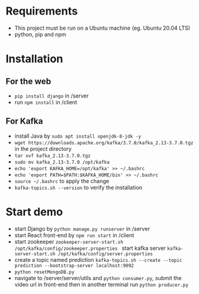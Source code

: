 # Requirements
- This project must be run on a Ubuntu machine (eg. Ubuntu 20.04 LTS)
- python, pip and npm
# Installation
## For the web
- `pip install django` in /server
- run `npm install` in /client
## For Kafka
- install Java by `sudo apt install openjdk-8-jdk -y`
- `wget https://downloads.apache.org/kafka/3.7.0/kafka_2.13-3.7.0.tgz` in the project directory
- `tar xvf kafka_2.13-3.7.0.tgz`
- `sudo mv kafka_2.13-3.7.0 /opt/kafka`
- `echo 'export KAFKA_HOME=/opt/kafka' >> ~/.bashrc`
- `echo 'export PATH=$PATH:$KAFKA_HOME/bin' >> ~/.bashrc`
- `source ~/.bashrc` to apply the change
- `kafka-topics.sh --version` to verify the installation
# Start demo
- start Django by `python manage.py runserver` in /server
- start React front-end by `npm run start` in /client
- start zookeeper `zookeeper-server-start.sh /opt/kafka/config/zookeeper.properties
` start kafka server `kafka-server-start.sh /opt/kafka/config/server.properties`
- create a topic named prediction `kafka-topics.sh --create --topic prediction --bootstrap-server localhost:9092`
- `python resetMongoDB.py`
- navigate to /server/server/utils and `python consumer.py`, submit the video url in front-end then in another terminal run `python producer.py`

